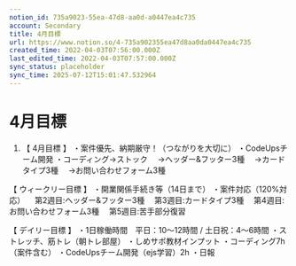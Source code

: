 ```yaml
---
notion_id: 735a9023-55ea-47d8-aa0d-a0447ea4c735
account: Secondary
title: 4月目標
url: https://www.notion.so/4-735a902355ea47d8aa0da0447ea4c735
created_time: 2022-04-03T07:56:00.000Z
last_edited_time: 2022-04-03T07:57:00.000Z
sync_status: placeholder
sync_time: 2025-07-12T15:01:47.532964
---
```

# 4月目標

1. 【 4月目標 】
・案件優先、納期厳守！（つながりを大切に）
・CodeUpsチーム開発
・コーディング→ストック
　→ヘッダー&フッター3種
　→カードタイプ3種
　→お問い合わせフォーム3種

【 ウィークリー目標 】
・開業関係手続き等（14日まで）
・案件対応（120%対応）
　第2週目:ヘッダー&フッター3種
　第3週目:カードタイプ3種
　第4週目:お問い合わせフォーム3種
　第5週目:苦手部分復習

【 デイリー目標 】
・1日稼働時間　平日：10〜12時間 / 土日祝：4〜6時間
・ストレッチ、筋トレ（朝トレ部屋）
・しめサポ教材インプット
・コーディング7h（案件含む）
・CodeUpsチーム開発（ejs学習）2h
・日報